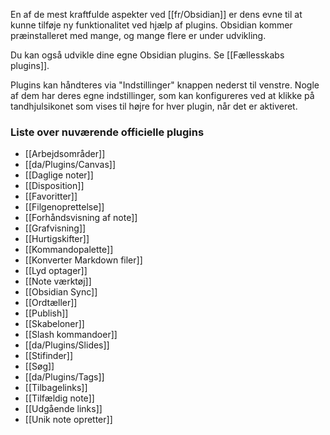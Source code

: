 En af de mest kraftfulde aspekter ved [[fr/Obsidian]] er dens evne til at kunne tilføje ny funktionalitet ved hjælp af plugins. Obsidian kommer præinstalleret med mange, og mange flere er under udvikling.

Du kan også udvikle dine egne Obsidian plugins. Se [[Fællesskabs plugins]].

Plugins kan håndteres via "Indstillinger" knappen nederst til venstre. Nogle af dem har deres egne indstillinger, som kan konfigureres ved at klikke på tandhjulsikonet som vises til højre for hver plugin, når det er aktiveret.

### Liste over nuværende officielle plugins

- [[Arbejdsområder]]
- [[da/Plugins/Canvas]]
- [[Daglige noter]]
- [[Disposition]]
- [[Favoritter]]
- [[Filgenoprettelse]]
- [[Forhåndsvisning af note]]
- [[Grafvisning]]
- [[Hurtigskifter]]
- [[Kommandopalette]]
- [[Konverter Markdown filer]]
- [[Lyd optager]]
- [[Note værktøj]]
- [[Obsidian Sync]]
- [[Ordtæller]]
- [[Publish]]
- [[Skabeloner]]
- [[Slash kommandoer]]
- [[da/Plugins/Slides]]
- [[Stifinder]]
- [[Søg]]
- [[da/Plugins/Tags]]
- [[Tilbagelinks]]
- [[Tilfældig note]]
- [[Udgående links]]
- [[Unik note opretter]]
